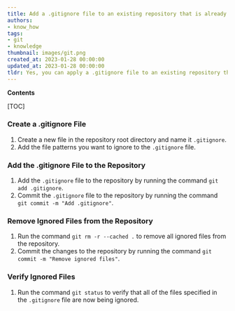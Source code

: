 ```yaml
---
title: Add a .gitignore file to an existing repository that is already tracking a large number of files
authors:
- know_how
tags:
- git
- knowledge
thumbnail: images/git.png
created_at: 2023-01-28 00:00:00
updated_at: 2023-01-28 00:00:00
tldr: Yes, you can apply a .gitignore file to an existing repository that is already tracking large number of files by adding the .gitignore file to the repository and committing it.
---
```


**Contents**

[TOC]

### Create a .gitignore File

1. Create a new file in the repository root directory and name it `.gitignore`.
2. Add the file patterns you want to ignore to the `.gitignore` file. 

### Add the .gitignore File to the Repository

1. Add the `.gitignore` file to the repository by running the command `git add .gitignore`.
2. Commit the `.gitignore` file to the repository by running the command `git commit -m "Add .gitignore"`.

### Remove Ignored Files from the Repository

1. Run the command `git rm -r --cached .` to remove all ignored files from the repository.
2. Commit the changes to the repository by running the command `git commit -m "Remove ignored files"`.

### Verify Ignored Files

1. Run the command `git status` to verify that all of the files specified in the `.gitignore` file are now being ignored.
